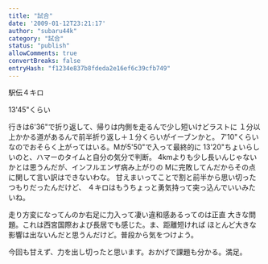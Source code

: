```yaml
---
title: "試合"
date: '2009-01-12T23:21:17'
author: "subaru44k"
category: "試合"
status: "publish"
allowComments: true
convertBreaks: false
entryHash: "f1234e837b8fdeda2e16ef6c39cfb749"
---
```

駅伝４キロ

13'45"くらい

行きは6'36"で折り返して、帰りは内側を走るんで少し短いけどラストに
１分以上かかる道があるんで前半折り返し＋１分くらいがイーブンかと。
7'10"くらいなのでおそらく上がってはいる。Mが5'50"で入って最終的に
13'20"ちょいらしいのと、ハマーのタイムと自分の気分で判断。
4kmよりも少し長いんじゃないかとは思うんだが、インフルエンザ病み上がりの
Mに完敗してんだからその点に関して言い訳はできないわな。
甘えまいってことで割と前半から思い切ったつもりだったんだけど、
４キロはもうちょっと勇気持って突っ込んでいいみたいね。

走り方変になってんのか右足に力入って凄い違和感あるってのは正直
大きな問題。これは西宮国際および長居でも感じた。ま、距離短ければ
ほとんど大きな影響は出ないんだと思うんだけど。普段から気をつけよう。

今回も甘えず、力を出し切ったと思います。おかげで課題も分かる。満足。
